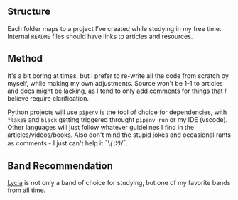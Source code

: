 ## Structure

Each folder maps to a project I've created while studying in my free time. Internal `README` files should have links to articles and resources.

## Method

It's a bit boring at times, but I prefer to re-write all the code from scratch by myself, while making my own adjustments. Source won't be 1-1 to articles and docs might be lacking, as I tend to only add comments for things that _I_ believe require clarification.

Python projects will use `pipenv` is the tool of choice for dependencies, with `flake8` and `black` getting triggered throught `pipenv run` or my IDE (vscode). Other languages will just follow whatever guidelines I find in the articles/videos/books. Also don't mind the stupid jokes and occasional rants as comments - I just can't help it ¯\\_(ツ)_/¯.

## Band Recommendation

[Lycia](https://lycia.bandcamp.com/album/cold) is not only a band of choice for studying, but one of my favorite bands from all time.